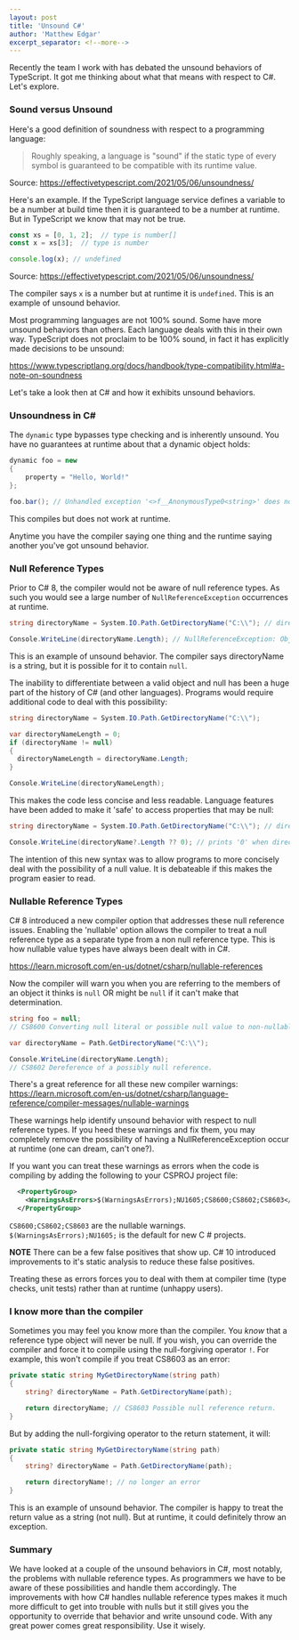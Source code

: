 ```yaml
---
layout: post
title: 'Unsound C#'
author: 'Matthew Edgar'
excerpt_separator: <!--more-->
---
```


Recently the team I work with has debated the unsound behaviors of TypeScript. It got me thinking about what that means with respect to C#. Let's explore.

<!--more-->

### Sound versus Unsound 

Here's a good definition of soundness with respect to a programming language:

> Roughly speaking, a language is "sound" if the static type of every symbol is guaranteed to be compatible with its runtime value.

Source: https://effectivetypescript.com/2021/05/06/unsoundness/

Here's an example. If the TypeScript language service defines a variable to be a number at build time then it is guaranteed to be a number at runtime. But in TypeScript we know that may not be true.

```typescript
const xs = [0, 1, 2];  // type is number[]
const x = xs[3];  // type is number

console.log(x); // undefined
```

Source: https://effectivetypescript.com/2021/05/06/unsoundness/

The compiler says `x` is a number but at runtime it is `undefined`. This is an example of unsound behavior. 

Most programming languages are not 100% sound. Some have more unsound behaviors than others. Each language deals with this in their own way. TypeScript does not proclaim to be 100% sound, in fact it has explicitly made decisions to be unsound:

https://www.typescriptlang.org/docs/handbook/type-compatibility.html#a-note-on-soundness

Let's take a look then at C# and how it exhibits unsound behaviors.

### Unsoundness in C#

The `dynamic` type bypasses type checking and is inherently unsound. You have no guarantees at runtime about that a dynamic object holds:

```csharp
dynamic foo = new
{
    property = "Hello, World!"
};

foo.bar(); // Unhandled exception '<>f__AnonymousType0<string>' does not contain a definition for 'bar'
```

This compiles but does not work at runtime.

Anytime you have the compiler saying one thing and the runtime saying another you've got unsound behavior.

### Null Reference Types

Prior to C# 8, the compiler would not be aware of null reference types. As such you would see a large number of `NullReferenceException` occurrences at runtime. 

```csharp
string directoryName = System.IO.Path.GetDirectoryName("C:\\"); // directoryName = null

Console.WriteLine(directoryName.Length); // NullReferenceException: Object reference not set to an instance of an object. 
```

This is an example of unsound behavior. The compiler says directoryName is a string, but it is possible for it to contain `null`.

The inability to differentiate between a valid object and null has been a huge part of the history of C# (and other languages). Programs would require additional code to deal with this possibility:

```csharp
string directoryName = System.IO.Path.GetDirectoryName("C:\\");

var directoryNameLength = 0;
if (directoryName != null)
{
  directoryNameLength = directoryName.Length;
}

Console.WriteLine(directoryNameLength);
```

This makes the code less concise and less readable. Language features have been added to make it 'safe' to access properties that may be null:

```csharp
string directoryName = System.IO.Path.GetDirectoryName("C:\\"); // directoryName = null

Console.WriteLine(directoryName?.Length ?? 0); // prints '0' when directoryName is null
```

The intention of this new syntax was to allow programs to more concisely deal with the possibility of a null value. It is debateable if this makes the program easier to read.

### Nullable Reference Types

C# 8 introduced a new compiler option that addresses these null reference issues. Enabling the 'nullable' option allows the compiler to treat a null reference type as a separate type from a non null reference type. This is how nullable value types have always been dealt with in C#.

https://learn.microsoft.com/en-us/dotnet/csharp/nullable-references

Now the compiler will warn you when you are referring to the members of an object it thinks is `null` OR might be `null` if it can't make that determination.

```csharp
string foo = null;
// CS8600 Converting null literal or possible null value to non-nullable type.

var directoryName = Path.GetDirectoryName("C:\\");

Console.WriteLine(directoryName.Length);
// CS8602 Dereference of a possibly null reference.
```

There's a great reference for all these new compiler warnings:  
https://learn.microsoft.com/en-us/dotnet/csharp/language-reference/compiler-messages/nullable-warnings

These warnings help identify unsound behavior with respect to null reference types. If you heed these warnings and fix them, you may completely remove the possibility of having a NullReferenceException occur at runtime (one can dream, can't one?).

If you want you can treat these warnings as errors when the code is compiling by adding the following to your CSPROJ project file:

```xml
  <PropertyGroup>
    <WarningsAsErrors>$(WarningsAsErrors);NU1605;CS8600;CS8602;CS8603</WarningsAsErrors>
  </PropertyGroup>
```

`CS8600;CS8602;CS8603` are the nullable warnings. `$(WarningsAsErrors);NU1605;` is the default for new C # projects. 

**NOTE** There can be a few false positives that show up. C# 10 introduced improvements to it's static analysis to reduce these false positives. 

Treating these as errors forces you to deal with them at compiler time (type checks, unit tests) rather than at runtime (unhappy users).

### I know more than the compiler

Sometimes you may feel you know more than the compiler. You _know_ that a reference type object will never be null. If you wish, you can override the compiler and force it to compile using the null-forgiving operator `!`. For example, this won't compile if you treat CS8603 as an error:

```csharp
private static string MyGetDirectoryName(string path)
{
    string? directoryName = Path.GetDirectoryName(path);

    return directoryName; // CS8603 Possible null reference return.
}
```

But by adding the null-forgiving operator to the return statement, it will:

```csharp
private static string MyGetDirectoryName(string path)
{
    string? directoryName = Path.GetDirectoryName(path);

    return directoryName!; // no longer an error
}
```

This is an example of unsound behavior. The compiler is happy to treat the return value as a string (not null). But at runtime, it could definitely throw an exception.

### Summary

We have looked at a couple of the unsound behaviors in C#, most notably, the problems with nullable reference types. As programmers we have to be aware of these possibilities and handle them accordingly. The improvements with how C# handles nullable reference types makes it much more difficult to get into trouble with nulls but it still gives you the opportunity to override that behavior and write unsound code. With any great power comes great responsibility. Use it wisely.

